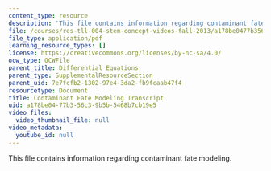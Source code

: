 ```yaml
---
content_type: resource
description: 'This file contains information regarding contaminant fate modeling. '
file: /courses/res-tll-004-stem-concept-videos-fall-2013/a178be0477b356c39b5b5468b7cb19e5_MITRES_TLL-004F13_ConFaMod.pdf
file_type: application/pdf
learning_resource_types: []
license: https://creativecommons.org/licenses/by-nc-sa/4.0/
ocw_type: OCWFile
parent_title: Differential Equations
parent_type: SupplementalResourceSection
parent_uid: 7e7fcfb2-1302-97e4-3da2-fb9fcaab47f4
resourcetype: Document
title: Contaminant Fate Modeling Transcript
uid: a178be04-77b3-56c3-9b5b-5468b7cb19e5
video_files:
  video_thumbnail_file: null
video_metadata:
  youtube_id: null
---
```

This file contains information regarding contaminant fate modeling. 